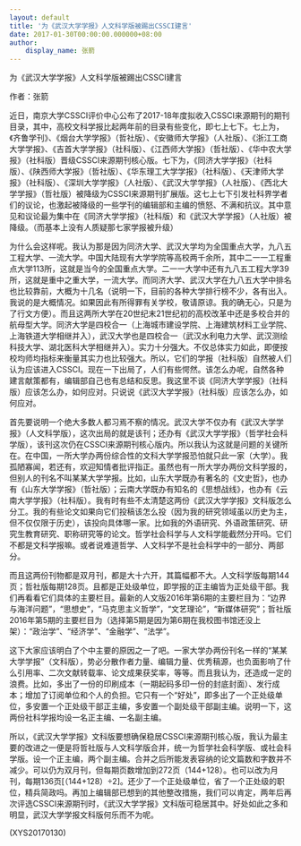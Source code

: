 ```yaml
---
layout: default
title: '为《武汉大学学报》人文科学版被踢出CSSCI建言'
date: 2017-01-30T00:00:00.000000+08:00
author:
    display_name: 张箭
---
```


为《武汉大学学报》人文科学版被踢出CSSCI建言

作者：张箭

近日，南京大学CSSCI评价中心公布了2017-18年度拟收入CSSCI来源期刊的期刊目录，其中，高校文科学报比起两年前的目录有些变化，即七上七下。七上为，《齐鲁学刊》、《烟台大学学报》（哲社版）、《安徽师大学报》（人社版）、《浙江工商大学学报》、《吉首大学学报》（社科版）、《江西师大学报》（哲社版）、《华中农大学报》（社科版）晋级CSSCI来源期刊核心版。七下为，《同济大学学报》（社科版）、《陕西师大学报》（哲社版）、《华东理工大学学报》（社科版）、《天津师大学报》（社科版）、《深圳大学学报》（人社版）、《武汉大学学报》（人社版）、《西北大学学报》（哲社版）被降级为CSSCI来源期刊扩展版。这七上七下引发社科界学者们的议论，也激起被降级的一些学刊的编辑部和主编的愤怒、不满和抗议。其中意见和议论最为集中在《同济大学学报》（社科版）和《武汉大学学报》（人社版）被降级。（而基本上没有人质疑那七家学报被升级）

为什么会这样呢。我认为那是因为同济大学、武汉大学均为全国重点大学，九八五工程大学、一流大学。中国大陆现有大学学院等高校两千余所，其中二一一工程重点大学113所，这就是当今的全国重点大学。二一一大学中还有九八五工程大学39所，这就是重中之重大学，一流大学。而同济大学、武汉大学在九八五大学中排名也比较靠前，大概为十几名（说明一下，目前的各种大学排行榜不少，各有出入。我说的是大概情况。如果因此有所得罪有关学校，敬请原谅。我的确无心，只是为了行文方便）。而且这两所大学在20世纪末21世纪初的高校改革中还是多校合并的航母型大学。同济大学是四校合一（上海城市建设学院、上海建筑材料工业学院、上海铁道大学相继并入），武汉大学也是四校合一（武汉水利电力大学、武汉测绘科技大学、湖北医科大学相继并入）。实力十分强大。不仅总体实力如此，即便按校均师均指标来衡量其实力也比较强大。所以，它们的学报（社科版）自然被人们认为应该进入CSSCI。现在一下出局了，人们有些愕然。该怎么办呢，自然各种建言献策都有，编辑部自己也有总结和反思。我这里不谈《同济大学学报》（社科版）应该怎么办，如何应对。只说说《武汉大学学报》（社科版）应该怎么办，如何应对。

首先要说明一个绝大多数人都习焉不察的情况。武汉大学不仅办有《武汉大学学报》（人文科学版），这次出局的就是该刊；还办有《武汉大学学报》（哲学社会科学版），该刊这次仍在CSSCI来源期刊核心版内。所以我认为这就是问题的关键所在。在中国，一所大学办两份综合性的文科大学学报恐怕就只此一家（大学）。我孤陋寡闻，若还有，欢迎知情者批评指正。虽然也有一所大学办两份文科学报的，但别人的刊名不叫某某大学学报。比如，山东大学既办有著名的《文史哲》，也办有《山东大学学报》（哲社版）；云南大学既办有知名的《思想战线》，也办有《云南大学学报》（社科版）。我有时有些不太清楚这两份《武汉大学学报》文科版怎么分工。我的有些论文如果向它们投稿该怎么投（因为我的研究领域虽以历史为主，但不仅仅限于历史），该投向具体哪一家。比如我的外语研究、外语政策研究、研究生教育研究、职称研究等的论文。哲学社会科学与人文科学能截然分开吗。它们不都是文科学报嘛。或者说难道哲学、人文科学不是社会科学中的一部分、两部分。

而且这两份刊物都是双月刊，都是大十六开，其篇幅都不大。人文科学版每期144页；哲社版每期128页。且都是正处级单位，即学报的正主编皆为正处级干部。我们再看看它们具体的主要栏目。最新的人文版2016年第6期的主要栏目为：“边界与海洋问题”，“思想史”，“马克思主义哲学”，“文艺理论”，“新媒体研究”；哲社版2016年第5期的主要栏目为（选择第5期是因为第6期在我校图书馆还没上架）：“政治学”、“经济学”、“金融学”、“法学”。

这下大家应该明白了个中主要的原因之一了吧。一家大学办两份刊名一样的“某某大学学报”（文科版），势必分散作者力量、编辑力量、优秀稿源，也负面影响了什么引用率、二次文献转载率、论文成果获奖率，等等。而且我认为，还造成一定的浪费。比如，多出了一份的印刷成本（一期起码多印一份的封底封面）、发行成本；增加了订阅单位和个人的负担。它只有一个“好处”，即多出了一个正处级单位，多安置一个正处级干部正主编，多安置一个副处级干部副主编。说明一下，这两份社科学报均设一名正主编、一名副主编。

所以，《武汉大学学报》文科版要想确保稳居CSSCI来源期刊核心版，我认为最主要的改进之一便是将哲社版与人文科学版合并，统一为哲学社会科学版、或社会科学版。设一个正主编，两个副主编。合并之后所能发表容纳的论文篇数和字数并不减少。可以仍为双月刊，但每期页数增加到272页（144+128）。也可以改为月刊，每期136页[（144+128）÷2]。还少了一个正处级单位，省了一个正处级的职位，精兵简政吗。再加上编辑部已想到的其他整改措施，我们可以肯定，两年后再次评选CSSCI来源期刊时，《武汉大学学报》文科版可稳居其中。好处如此之多和明显，武汉大学学报文科版何乐而不为呢。

(XYS20170130)

